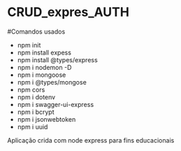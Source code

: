 # CRUD_expres_AUTH

#Comandos usados

*  npm init
*  npm install expess
*  npm install @types/express
*  npm i nodemon -D
*  npm i mongoose
*  npm i @types/mongose
*  npm cors
*  npm i dotenv
*  npm i swagger-ui-express
*  npm i bcrypt
*  npm i jsonwebtoken
*  npm i uuid

Aplicação crida com node express para fins educacionais
